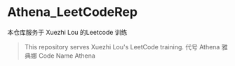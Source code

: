 # Athena_LeetCodeRep
本仓库服务于 Xuezhi Lou 的Leetcode 训练
> This repository serves Xuezhi Lou's LeetCode training.
代号 Athena 雅典娜
> Code Name Athena
